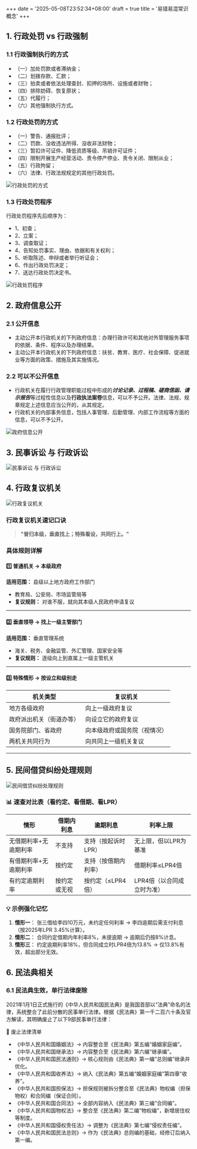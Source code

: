 +++
date = '2025-05-08T23:52:34+08:00'
draft = true
title = '易错易混常识概念'
+++

## 1. 行政处罚 vs 行政强制

### 1.1 行政强制执行的方式

- （一）加处罚款或者滞纳金；
- （二）划拨存款、汇款；
- （三）拍卖或者依法处理查封、扣押的场所、设施或者财物；
- （四）排除妨碍、恢复原状；
- （五）代履行；
- （六）其他强制执行方式。

### 1.2 行政处罚的方式

- （一）警告、通报批评；
- （二）罚款、没收违法所得、没收非法财物；
- （三）暂扣许可证件、降低资质等级、吊销许可证件；
- （四）限制开展生产经营活动、责令停产停业、责令关闭、限制从业；
- （五）行政拘留；
- （六）法律、行政法规规定的其他行政处罚。

![行政处罚的方式](./pics/1.png)

### 1.3 行政处罚程序

行政处罚程序先后顺序为：

- 1、初查；
- 2、立案；
- 3、调查取证；
- 4、告知处罚事实、理由、依据和有关权利；
- 5、听取陈述、申辩或者举行听证会；
- 6、作出行政处罚决定；
- 7、送达行政处罚决定书。

![行政处罚程序](./pics/6.png)

## 2. 政府信息公开

### 2.1 公开信息

- 主动公开本行政机关的下列政府信息：办理行政许可和其他对外管理服务事项的依据、条件、程序以及办理结果。
- 主动公开本行政机关的下列政府信息：扶贫、教育、医疗、社会保障、促进就业等方面的政策、措施及其实施情况。


### 2.2 可以不公开信息

- 行政机关在履行行政管理职能过程中形成的***讨论记录、过程稿、磋商信函、请示报告***等过程性信息以及**行政执法案卷**信息，可以不予公开。法律、法规、规章规定上述信息应当公开的，从其规定。
- 行政机关的内部事务信息，包括人事管理、后勤管理、内部工作流程等方面的信息，可以不予公开。

![政府信息公开](./pics/2.png)

## 3. 民事诉讼 与 行政诉讼

![民事诉讼 与 行政诉讼](./pics/3.png)

## 4. 行政复议机关

![行政复议机关](./pics/4.png)

### 行政复议机关速记口诀

> **"普归本级，垂直找上；特殊看设，共同行上。"**

### 具体规则详解

#### 1️⃣ **普通机关** → 本级政府

**适用范围：** 县级以上地方政府工作部门
- 教育局、公安局、市场监管局等
- **复议规则：** 对谁不服，就向其本级人民政府申请复议

---

#### 2️⃣ **垂直领导** → 找上一级主管部门

**适用范围：** 垂直管理系统
- 海关、税务、金融监管、外汇管理、国家安全等
- **复议规则：** 逐级向上到直属上一级主管机关

---

#### 3️⃣ **特殊情形** → 按设立和级别走

| **机关类型** | **复议机关** |
|-------------|-------------|
| 地方各级政府 | 向上一级政府复议 |
| 政府派出机关（街道办等） | 向设立它的政府复议 |
| 国务院部门、省政府 | 向本级政府或国务院（视情况） |
| 两机关共同行为 | 向共同上一级机关复议 |

---

## 5. 民间借贷纠纷处理规则

![民间借贷纠纷处理规则](./pics/5.png)

### 📊 **速查对比表（看约定、看借期、看LPR）**

| **情形**                  | **借期内利息** | **逾期利息**               | **利率上限**               |
|--------------------------|---------------|---------------------------|--------------------------|
| 无借期利率+无逾期利率      | 不支持         | 支持（按起诉时LPR）        | 无上限，但以LPR为基准      |
| 有借期利率+无逾期利率      | 按约定         | 支持（按借期内利率）       | 借期利率≤LPR4倍          |
| 有约定逾期利率            | 按约定或无视    | 按约定（≤LPR4倍）          | LPR4倍（以合同成立时为准） |

### 💡 **示例强化记忆**

1. **情形一**：
   张三借给李四10万元，未约定任何利率 → 李四逾期后需支付利息（按2025年LPR 3.45%计算）。
2. **情形二**：
   合同约定借期内年利率8%，未提逾期 → 逾期后仍按8%计息。
3. **情形三**：
   约定逾期利率18%，但合同成立时LPR4倍为13.8% → 仅13.8%有效，超出部分无效。


## 6. 民法典相关

### 6.1 民法典生效，单行法律废除

2021年1月1日正式施行的《中华人民共和国民法典》是我国首部以“法典”命名的法律，系统整合了此前分散的民事单行法律。根据《民法典》第一千二百六十条及官方解读，其明确废止了以下​​9部民事单行法律​​：

📜 ​​废止法律清单​​
- ​《中华人民共和国婚姻法》​​→ 内容整合至《民法典》第五编“婚姻家庭编”。
- ​《中华人民共和国继承法》​​→ 内容整合至《民法典》第六编“继承编”。
- ​《中华人民共和国民法通则》​​→ 核心规则由《民法典》第一编“总则编”继承并优化。
- ​《中华人民共和国收养法》​​→ 纳入《民法典》第五编“婚姻家庭编”第四章“收养”。
- ​《中华人民共和国担保法》​​→ 担保规则被拆分整合至《民法典》物权编（担保物权）和合同编（保证合同）。
- ​《中华人民共和国合同法》​​→ 全部内容纳入《民法典》第三编“合同编”。
- ​《中华人民共和国物权法》​​→ 整合至《民法典》第二编“物权编”，新增居住权等制度。
- ​《中华人民共和国侵权责任法》​​→ 调整为《民法典》第七编“侵权责任编”。
- ​《中华人民共和国民法总则》​​→ 作为《民法典》总则编的基础，经修订后纳入第一编。

